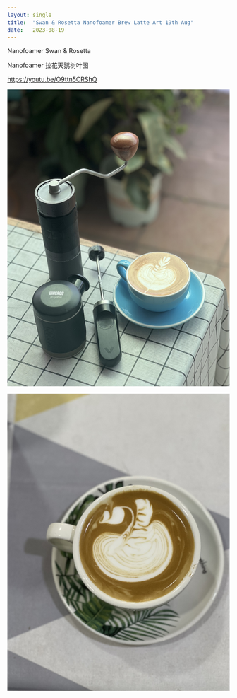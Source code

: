 ```yaml
---
layout: single
title:  "Swan & Rosetta Nanofoamer Brew Latte Art 19th Aug"
date:   2023-08-19
---
```


Nanofoamer Swan & Rosetta

Nanofoamer 拉花天鹅树叶图

https://youtu.be/O9ttn5CRShQ


![](/assets/img/2023/08/19/IMG_6455.jpg)

![](/assets/img/2023/08/19/IMG_6447.jpg)



